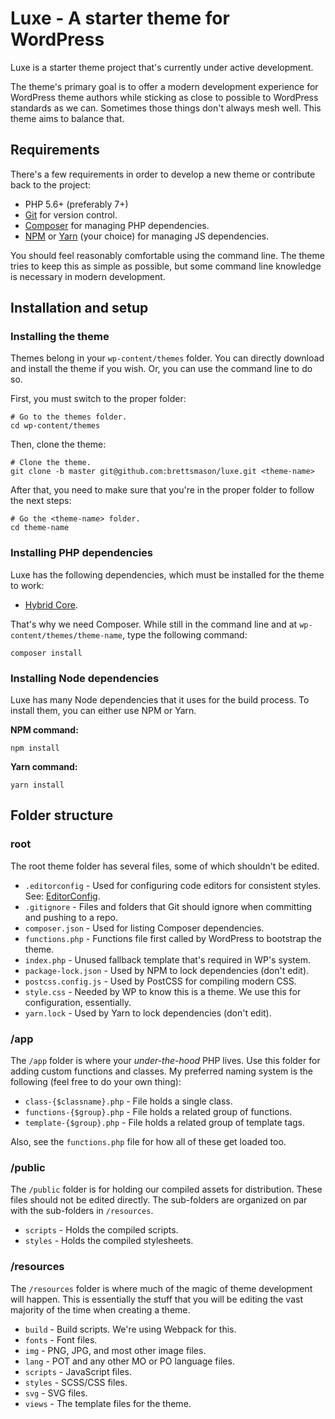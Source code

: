# Luxe - A starter theme for WordPress

Luxe is a starter theme project that's currently under active development.

The theme's primary goal is to offer a modern development experience for WordPress theme authors while sticking as close to possible to WordPress standards as we can.  Sometimes those things don't always mesh well.  This theme aims to balance that.

## Requirements

There's a few requirements in order to develop a new theme or contribute back to the project:

* PHP 5.6+ (preferably 7+)
* [Git](https://git-scm.com/) for version control.
* [Composer](https://getcomposer.org/) for managing PHP dependencies.
* [NPM](https://www.npmjs.com/) or [Yarn](https://yarnpkg.com/en/) (your choice) for managing JS dependencies.

You should feel reasonably comfortable using the command line. The theme tries to keep this as simple as possible, but some command line knowledge is necessary in modern development.

## Installation and setup

### Installing the theme

Themes belong in your `wp-content/themes` folder.  You can directly download and install the theme if you wish.  Or, you can use the command line to do so.

First, you must switch to the proper folder:

```
# Go to the themes folder.
cd wp-content/themes
```

Then, clone the theme:

```
# Clone the theme.
git clone -b master git@github.com:brettsmason/luxe.git <theme-name>
```

After that, you need to make sure that you're in the proper folder to follow the next steps:

```
# Go the <theme-name> folder.
cd theme-name
```

### Installing PHP dependencies

Luxe has the following dependencies, which must be installed for the theme to work:

* [Hybrid Core](https://github.com/justintadlock/hybrid-core).

That's why we need Composer. While still in the command line and at `wp-content/themes/theme-name`, type the following command:

```
composer install
```

### Installing Node dependencies

Luxe has many Node dependencies that it uses for the build process.  To install them, you can either use NPM or Yarn.

**NPM command:**

```
npm install
```

**Yarn command:**

```
yarn install
```

## Folder structure

### root

The root theme folder has several files, some of which shouldn't be edited.

* `.editorconfig` - Used for configuring code editors for consistent styles. See: [EditorConfig](http://editorconfig.org/).
* `.gitignore` - Files and folders that Git should ignore when committing and pushing to a repo.
* `composer.json` - Used for listing Composer dependencies.
* `functions.php` - Functions file first called by WordPress to bootstrap the theme.
* `index.php` - Unused fallback template that's required in WP's system.
* `package-lock.json` - Used by NPM to lock dependencies (don't edit).
* `postcss.config.js` - Used by PostCSS for compiling modern CSS.
* `style.css` - Needed by WP to know this is a theme. We use this for configuration, essentially.
* `yarn.lock` - Used by Yarn to lock dependencies (don't edit).

### /app

The `/app` folder is where your _under-the-hood_ PHP lives.  Use this folder for adding custom functions and classes.  My preferred naming system is the following (feel free to do your own thing):

* `class-{$classname}.php` - File holds a single class.
* `functions-{$group}.php` - File holds a related group of functions.
* `template-{$group}.php` - File holds a related group of template tags.

Also, see the `functions.php` file for how all of these get loaded too.

### /public

The `/public` folder is for holding our compiled assets for distribution. These files should not be edited directly.  The sub-folders are organized on par with the sub-folders in `/resources`.

* `scripts` - Holds the compiled scripts.
* `styles` - Holds the compiled stylesheets.

### /resources

The `/resources` folder is where much of the magic of theme development will happen.  This is essentially the stuff that you will be editing the vast majority of the time when creating a theme.

* `build` - Build scripts. We're using Webpack for this.
* `fonts` - Font files.
* `img` - PNG, JPG, and most other image files.
* `lang` - POT and any other MO or PO language files.
* `scripts` - JavaScript files.
* `styles` - SCSS/CSS files.
* `svg` - SVG files.
* `views` - The template files for the theme.
